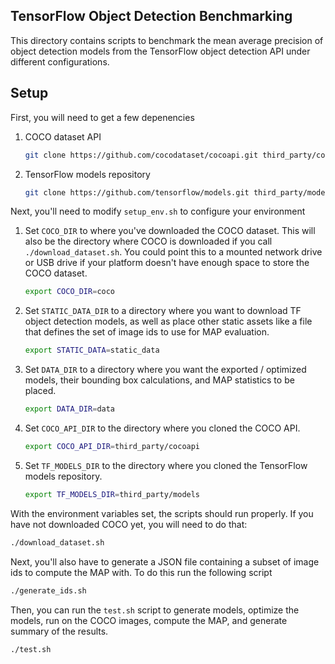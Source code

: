 TensorFlow Object Detection Benchmarking
----------------------------------------

This directory contains scripts to benchmark the mean average precision of
object detection models from the TensorFlow object detection API under different
configurations.  

Setup
----

First, you will need to get a few depenencies

1. COCO dataset API

    ```bash
    git clone https://github.com/cocodataset/cocoapi.git third_party/cocoapi
    ```

2. TensorFlow models repository

    ```bash
    git clone https://github.com/tensorflow/models.git third_party/models
    ```

Next, you'll need to modify ``setup_env.sh`` to configure your environment

1. Set ``COCO_DIR`` to where you've downloaded the COCO dataset.  This will also be the directory where COCO is downloaded if you call ``./download_dataset.sh``.  You could point this to a mounted network drive or USB drive if your platform doesn't have enough space to store the COCO dataset.

    ```bash
    export COCO_DIR=coco
    ```

2. Set ``STATIC_DATA_DIR`` to a directory where you want to download TF object detection models, as well as place other static assets like a file that defines the set of image ids to use for MAP evaluation.

    ```bash
    export STATIC_DATA=static_data
    ```

3. Set ``DATA_DIR`` to a directory where you want the exported / optimized models, their bounding box calculations, and MAP statistics to be placed.

    ```bash
    export DATA_DIR=data
    ```

4. Set ``COCO_API_DIR`` to the directory where you cloned the COCO API.

    ```bash
    export COCO_API_DIR=third_party/cocoapi
    ```

5. Set ``TF_MODELS_DIR`` to the directory where you cloned the TensorFlow models repository.

    ```bash
    export TF_MODELS_DIR=third_party/models
    ```

With the environment variables set, the scripts should run properly.  If you have not downloaded COCO yet, you will need to do that:

```bash
./download_dataset.sh
```

Next, you'll also have to generate a JSON file containing a subset of image ids to compute the MAP with.  To do this run the following script

```bash
./generate_ids.sh
```

Then, you can run the ``test.sh`` script to generate models, optimize the models, run on the COCO images, compute the MAP, and generate summary of the results.

```bash
./test.sh
```
